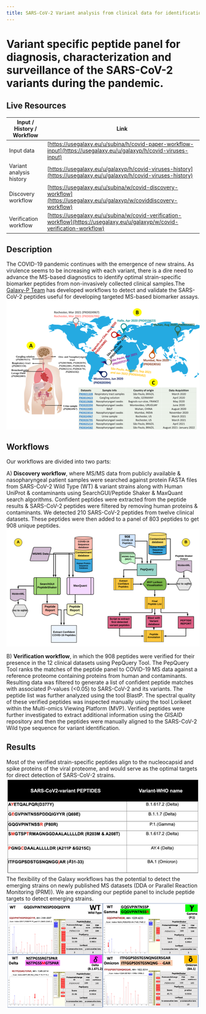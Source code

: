 ```yaml
---
title: SARS-CoV-2 Variant analysis from clinical data for identification and validation of peptides
---
```


# Variant specific peptide panel for diagnosis, characterization and surveillance of the SARS-CoV-2 variants during the pandemic. 

## Live Resources

| Input / History / Workflow  | Link                                                        |
|--------------------------|-------------------------------------------------------------|
| Input data               | [https://usegalaxy.eu/u/subina/h/covid-paper-workflow-input](https://usegalaxy.eu/u/galaxyp/h/covid-viruses-input)  |
| Variant analysis history | [https://usegalaxy.eu/u/galaxyp/h/covid-viruses-history](https://usegalaxy.eu/u/galaxyp/h/covid-viruses-history) |
| Discovery workflow       | [https://usegalaxy.eu/u/subina/w/covid-discovery-workflow](https://usegalaxy.eu/u/galaxyp/w/coviddiscovery-workflow)    |
| Verification workflow    | [https://usegalaxy.eu/u/subina/w/covid-verification-workflow](https://usegalaxy.eu/u/galaxyp/w/covid-verification-workflow) |

## Description

The COVID-19 pandemic continues with the emergence of new strains. As virulence seems to be increasing with each variant, there is a dire need to advance the MS-based diagnostics to identify optimal strain-specific biomarker peptides from non-invasively collected clinical samples.The [Galaxy-P Team](http://galaxyp.org/) has developed workflows to detect and validate the SARS-CoV-2 peptides useful for developing targeted MS-based biomarker assays.
![Demographics of the clinical datasets](./../img/dataset-demographics.png)


## Workflows

Our workflows are divided into two parts:

A) **Discovery workflow**, where MS/MS data from publicly available & nasopharyngeal patient samples were searched against protein FASTA files from SARS-CoV-2 Wild Type (WT) & variant strains along with Human UniProt & contaminants using SearchGUI/Peptide Shaker & MaxQuant search algorithms. Confident peptides were extracted from the peptide results & SARS-CoV-2 peptides were filtered by removing human proteins & contaminants.
We detected 210 SARS-CoV-2 peptides from twelve clinical datasets. These peptides were then added to a panel of 803 peptides to get 908 unique peptides.
 ![Galaxy Discovery & Verication Workflow](./../img/discovery-verification-workflow.png)
 
B) **Verification workflow**, in which the 908 peptides were verified for their presence in the 12 clinical datasets using PepQuery Tool. The PepQuery Tool ranks the matches of the peptide panel to COVID-19 MS data against a reference proteome containing proteins from human and contaminants. Resulting data was filtered to generate a list of confident peptide matches with associated P-values (<0.05) to SARS-CoV-2 and its variants.
The peptide list was further analyzed using the tool BlastP. The spectral quality of these verified peptides was inspected manually using the tool Lorikeet within the Multi-omics Viewing Platform (MVP). 
Verified peptides were further investigated to extract additional information using the GISAID repository and then the peptides were manually aligned to the SARS-CoV-2 Wild type sequence for variant identification.

## Results

Most of the verified strain-specific peptides align to the nucleocapsid and spike proteins of the viral proteome, and would serve as the optimal targets for direct detection of SARS-CoV-2 strains.
![Peptides with amino acid variants in different WHO Variants of concern](./../img/variant-who.png)
The flexibility of the Galaxy workflows has the potential to detect the emerging strains on newly published MS datasets (DDA or Parallel Reaction Monitoring (PRM)). We are expanding our peptide panel to include peptide targets to detect emerging strains.
![MS/MS spectra of the Peptides belonging to WHO strains](./../img/lorikeet.png)




